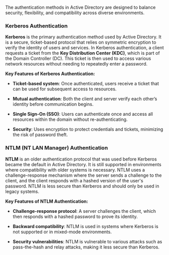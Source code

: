 The authentication methods in Active Directory are designed to balance security, flexibility, and compatibility across diverse environments.

### Kerberos Authentication

**Kerberos** is the primary authentication method used by Active Directory. It is a secure, ticket-based protocol that relies on symmetric encryption to verify the identity of users and services. In Kerberos authentication, a client requests a ticket from the **Key Distribution Center (KDC)**, which is part of the Domain Controller (DC). This ticket is then used to access various network resources without needing to repeatedly enter a password.

**Key Features of Kerberos Authentication:**

- **Ticket-based system**: Once authenticated, users receive a ticket that can be used for subsequent access to resources.

- **Mutual authentication**: Both the client and server verify each other’s identity before communication begins.

- **Single Sign-On (SSO)**: Users can authenticate once and access all resources within the domain without re-authenticating.

- **Security**: Uses encryption to protect credentials and tickets, minimizing the risk of password theft.

### NTLM (NT LAN Manager) Authentication

**NTLM** is an older authentication protocol that was used before Kerberos became the default in Active Directory. It is still supported in environments where compatibility with older systems is necessary. NTLM uses a challenge-response mechanism where the server sends a challenge to the client, and the client responds with a hashed version of the user's password. NTLM is less secure than Kerberos and should only be used in legacy systems.

**Key Features of NTLM Authentication:**

- **Challenge-response protocol**: A server challenges the client, which then responds with a hashed password to prove its identity.

- **Backward compatibility**: NTLM is used in systems where Kerberos is not supported or in mixed-mode environments.

- **Security vulnerabilities**: NTLM is vulnerable to various attacks such as pass-the-hash and relay attacks, making it less secure than Kerberos.
